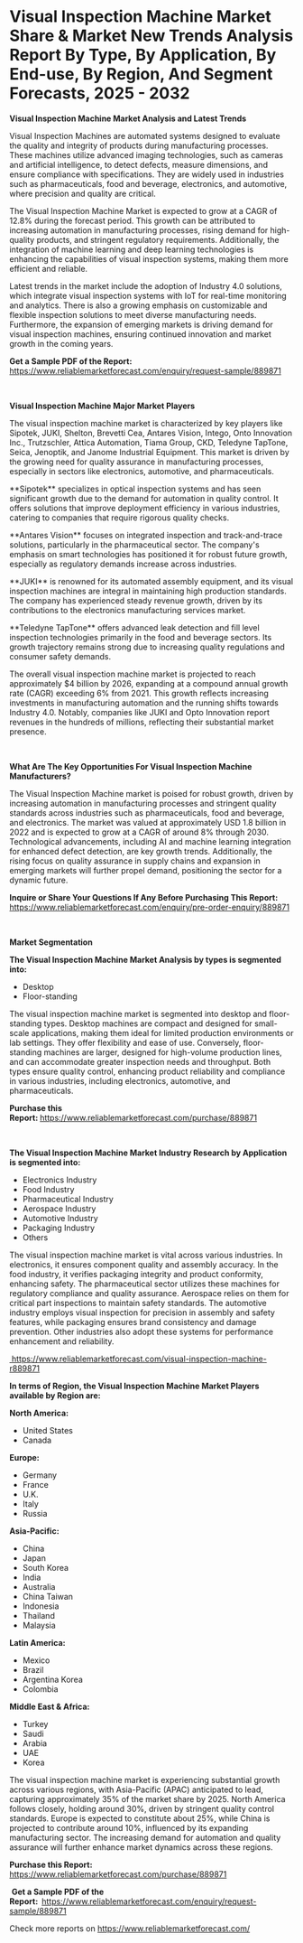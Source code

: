 <p><h1>Visual Inspection Machine Market Share & Market New Trends Analysis Report By Type, By Application, By End-use, By Region, And Segment Forecasts, 2025 - 2032</h1></p><p><strong>Visual Inspection Machine Market Analysis and Latest Trends</strong></p>
<p><p>Visual Inspection Machines are automated systems designed to evaluate the quality and integrity of products during manufacturing processes. These machines utilize advanced imaging technologies, such as cameras and artificial intelligence, to detect defects, measure dimensions, and ensure compliance with specifications. They are widely used in industries such as pharmaceuticals, food and beverage, electronics, and automotive, where precision and quality are critical.</p><p>The Visual Inspection Machine Market is expected to grow at a CAGR of 12.8% during the forecast period. This growth can be attributed to increasing automation in manufacturing processes, rising demand for high-quality products, and stringent regulatory requirements. Additionally, the integration of machine learning and deep learning technologies is enhancing the capabilities of visual inspection systems, making them more efficient and reliable.</p><p>Latest trends in the market include the adoption of Industry 4.0 solutions, which integrate visual inspection systems with IoT for real-time monitoring and analytics. There is also a growing emphasis on customizable and flexible inspection solutions to meet diverse manufacturing needs. Furthermore, the expansion of emerging markets is driving demand for visual inspection machines, ensuring continued innovation and market growth in the coming years.</p></p>
<p><strong>Get a Sample PDF of the Report:&nbsp;</strong> <a href="https://www.reliablemarketforecast.com/enquiry/request-sample/889871?utm_campaign=3491&utm_medium=2&utm_source=Github&utm_content=ia&utm_term=08042025&utm_id=visual-inspection-machine">https://www.reliablemarketforecast.com/enquiry/request-sample/889871</a></p>
<p>&nbsp;</p>
<p><strong>Visual Inspection Machine Major Market Players</strong></p>
<p><p>The visual inspection machine market is characterized by key players like Sipotek, JUKI, Shelton, Brevetti Cea, Antares Vision, Intego, Onto Innovation Inc., Trutzschler, Attica Automation, Tiama Group, CKD, Teledyne TapTone, Seica, Jenoptik, and Janome Industrial Equipment. This market is driven by the growing need for quality assurance in manufacturing processes, especially in sectors like electronics, automotive, and pharmaceuticals.</p><p>**Sipotek** specializes in optical inspection systems and has seen significant growth due to the demand for automation in quality control. It offers solutions that improve deployment efficiency in various industries, catering to companies that require rigorous quality checks. </p><p>**Antares Vision** focuses on integrated inspection and track-and-trace solutions, particularly in the pharmaceutical sector. The company's emphasis on smart technologies has positioned it for robust future growth, especially as regulatory demands increase across industries. </p><p>**JUKI** is renowned for its automated assembly equipment, and its visual inspection machines are integral in maintaining high production standards. The company has experienced steady revenue growth, driven by its contributions to the electronics manufacturing services market.</p><p>**Teledyne TapTone** offers advanced leak detection and fill level inspection technologies primarily in the food and beverage sectors. Its growth trajectory remains strong due to increasing quality regulations and consumer safety demands.</p><p>The overall visual inspection machine market is projected to reach approximately $4 billion by 2026, expanding at a compound annual growth rate (CAGR) exceeding 6% from 2021. This growth reflects increasing investments in manufacturing automation and the running shifts towards Industry 4.0. Notably, companies like JUKI and Opto Innovation report revenues in the hundreds of millions, reflecting their substantial market presence.</p></p>
<p>&nbsp;</p>
<p><strong>What Are The Key Opportunities For Visual Inspection Machine Manufacturers?</strong></p>
<p><p>The Visual Inspection Machine market is poised for robust growth, driven by increasing automation in manufacturing processes and stringent quality standards across industries such as pharmaceuticals, food and beverage, and electronics. The market was valued at approximately USD 1.8 billion in 2022 and is expected to grow at a CAGR of around 8% through 2030. Technological advancements, including AI and machine learning integration for enhanced defect detection, are key growth trends. Additionally, the rising focus on quality assurance in supply chains and expansion in emerging markets will further propel demand, positioning the sector for a dynamic future.</p></p>
<p><strong>Inquire or Share Your Questions If Any Before Purchasing This Report:</strong> <a href="https://www.reliablemarketforecast.com/enquiry/pre-order-enquiry/889871?utm_campaign=3491&utm_medium=2&utm_source=Github&utm_content=ia&utm_term=08042025&utm_id=visual-inspection-machine">https://www.reliablemarketforecast.com/enquiry/pre-order-enquiry/889871</a></p>
<p>&nbsp;</p>
<p><strong>Market Segmentation</strong></p>
<p><strong>The Visual Inspection Machine Market Analysis by types is segmented into:</strong></p>
<p><ul><li>Desktop</li><li>Floor-standing</li></ul></p>
<p><p>The visual inspection machine market is segmented into desktop and floor-standing types. Desktop machines are compact and designed for small-scale applications, making them ideal for limited production environments or lab settings. They offer flexibility and ease of use. Conversely, floor-standing machines are larger, designed for high-volume production lines, and can accommodate greater inspection needs and throughput. Both types ensure quality control, enhancing product reliability and compliance in various industries, including electronics, automotive, and pharmaceuticals.</p></p>
<p><strong>Purchase this Report:&nbsp;</strong><a href="https://www.reliablemarketforecast.com/purchase/889871?utm_campaign=3491&utm_medium=2&utm_source=Github&utm_content=ia&utm_term=08042025&utm_id=visual-inspection-machine">https://www.reliablemarketforecast.com/purchase/889871</a></p>
<p>&nbsp;</p>
<p><strong>The Visual Inspection Machine Market Industry Research by Application is segmented into:</strong></p>
<p><ul><li>Electronics Industry</li><li>Food Industry</li><li>Pharmaceutical Industry</li><li>Aerospace Industry</li><li>Automotive Industry</li><li>Packaging Industry</li><li>Others</li></ul></p>
<p><p>The visual inspection machine market is vital across various industries. In electronics, it ensures component quality and assembly accuracy. In the food industry, it verifies packaging integrity and product conformity, enhancing safety. The pharmaceutical sector utilizes these machines for regulatory compliance and quality assurance. Aerospace relies on them for critical part inspections to maintain safety standards. The automotive industry employs visual inspection for precision in assembly and safety features, while packaging ensures brand consistency and damage prevention. Other industries also adopt these systems for performance enhancement and reliability.</p></p>
<p><a href="https://www.reliablemarketforecast.com/visual-inspection-machine-r889871?utm_campaign=3491&utm_medium=2&utm_source=Github&utm_content=ia&utm_term=08042025&utm_id=visual-inspection-machine">&nbsp;https://www.reliablemarketforecast.com/visual-inspection-machine-r889871</a></p>
<p><strong>In terms of Region, the Visual Inspection Machine Market Players available by Region are:</strong></p>
<p>
    <p> <strong> North America: </strong>
        <ul>
            <li>United States</li>
            <li>Canada</li>
        </ul>
        </p> 
    <p> <strong> Europe: </strong>
        <ul>
            <li>Germany</li>
            <li>France</li>
            <li>U.K.</li>
            <li>Italy</li>
            <li>Russia</li>
        </ul>
        </p> 
    <p> <strong> Asia-Pacific: </strong>
        <ul>
            <li>China</li>
            <li>Japan</li>
            <li>South Korea</li>
            <li>India</li>
            <li>Australia</li>
            <li>China Taiwan</li>
            <li>Indonesia</li>
            <li>Thailand</li>
            <li>Malaysia</li>
        </ul>
        </p> 
    <p> <strong> Latin America: </strong>
        <ul>
            <li>Mexico</li>
            <li>Brazil</li>
            <li>Argentina Korea</li>
            <li>Colombia</li>
        </ul>
        </p> 
    <p> <strong> Middle East & Africa: </strong>
        <ul>
            <li>Turkey</li>
            <li>Saudi</li>
            <li>Arabia</li>
            <li>UAE</li>
            <li>Korea</li>
        </ul>
    </p>
    </p>
<p><p>The visual inspection machine market is experiencing substantial growth across various regions, with Asia-Pacific (APAC) anticipated to lead, capturing approximately 35% of the market share by 2025. North America follows closely, holding around 30%, driven by stringent quality control standards. Europe is expected to constitute about 25%, while China is projected to contribute around 10%, influenced by its expanding manufacturing sector. The increasing demand for automation and quality assurance will further enhance market dynamics across these regions.</p></p>
<p><strong>Purchase this Report: </strong><a href="https://www.reliablemarketforecast.com/purchase/889871?utm_campaign=3491&utm_medium=2&utm_source=Github&utm_content=ia&utm_term=08042025&utm_id=visual-inspection-machine">https://www.reliablemarketforecast.com/purchase/889871</a></p>
<p>&nbsp;<strong>Get a Sample PDF of the Report:&nbsp;&nbsp;</strong><a href="https://www.reliablemarketforecast.com/enquiry/request-sample/889871?utm_campaign=3491&utm_medium=2&utm_source=Github&utm_content=ia&utm_term=08042025&utm_id=visual-inspection-machine">https://www.reliablemarketforecast.com/enquiry/request-sample/889871</a></p>
<p><strong></strong></p>
<p>Check more reports on <a href="https://www.reliablemarketforecast.com/?utm_campaign=3491&utm_medium=2&utm_source=Github&utm_content=ia&utm_term=08042025&utm_id=visual-inspection-machine">https://www.reliablemarketforecast.com/</a></p>